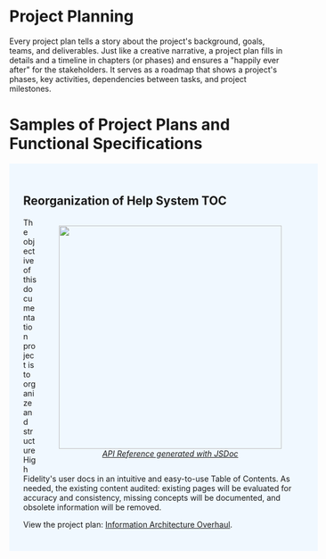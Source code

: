 # Project Planning

Every project plan tells a story about the project's background, goals, teams, and deliverables. Just like a creative narrative, a project plan fills in details and a timeline in chapters (or phases) and ensures a "happily ever after" for the stakeholders. It serves as a roadmap that shows a project's phases, key activities, dependencies between tasks, and project milestones.

# Samples of Project Plans and Functional Specifications

<div style="width:100%; background:aliceblue; padding:25px;">

<h2>Reorganization of Help System TOC</h2>

<p>
  <figure style="float:right;">
    <a href="api/index.html"><img src="api-ref.png" width="400px" />
      <figcaption style="font-style:italic; text-align:center;">API Reference generated with JSDoc</figcaption></a>
  </figure>
  </p>

<p>The objective of this documentation project is to organize and structure High Fidelity's user docs in an intuitive and easy-to-use Table of Contents. As needed, the existing content audited: existing pages will be evaluated for accuracy and consistency, missing concepts will be documented, and obsolete information will be removed.</p>

<p>View the project plan: <a href="toc.html">Information Architecture Overhaul</a>.</p>

</div>
